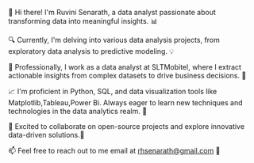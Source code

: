 👋 Hi there! I'm Ruvini Senarath, a data analyst passionate about transforming data into meaningful insights. 📊

🔍 Currently, I'm delving into various data analysis projects, from exploratory data analysis to predictive modeling. 💡

💼 Professionally, I work as a data analyst at SLTMobitel, where I extract actionable insights from complex datasets to drive business decisions. 💼

📈 I'm proficient in Python, SQL, and data visualization tools like Matplotlib,Tableau,Power Bi. Always eager to learn new techniques and technologies in the data analytics realm. 🐍

🌟 Excited to collaborate on open-source projects and explore innovative data-driven solutions.🚀

📫 Feel free to reach out to me email at rhsenarath@gmail.com 📧
